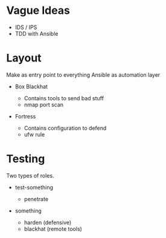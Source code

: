 Vague Ideas
===========

 * IDS / IPS
 * TDD with Ansible

Layout
======

Make as entry point to everything
Ansible as automation layer

 * Box Blackhat
   - Contains tools to send bad stuff
   - nmap port scan

 * Fortress
   - Contains configuration to defend
   - ufw rule

Testing
=======

Two types of roles.

 * test-something
   - penetrate

 * something
   - harden (defensive)
   - blackhat (remote tools)
